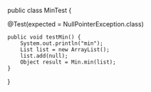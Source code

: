 public class MinTest {
   
   
   @Test(expected = NullPointerException.class)
    
    public void testMin() {
        System.out.println("min");
        List list = new ArrayList();
        list.add(null);
        Object result = Min.min(list);
    }
}

